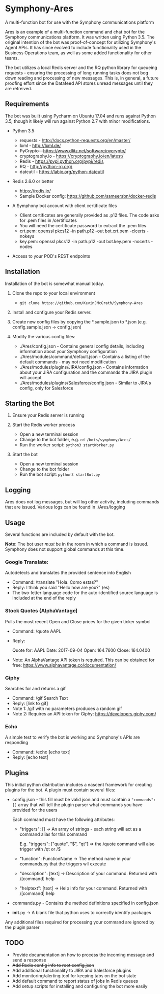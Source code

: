 # Symphony-Ares
A multi-function bot for use with the Symphony communications platform

Ares is an example of a multi-function command and chat bot for the Symphony communications platform. It was written using Python 3.5. The original intention of the bot was proof-of-concept for utilizing Symphony's Agent APIs. It has since evolved to include functionality used in the Business Operations team, as well as some added functionality for other teams. 

The bot utilizes a local Redis server and the RQ python library for queueing requests - ensuring the processing of long running tasks does not bog down reading and processing of new messages. This is, in general, a future proofing effort since the Datafeed API stores unread messages until they are retreived. 

## Requirements

The bot was built using Pycharm on Ubuntu 17.04 and runs against Python 3.5, though it likely will run against Python 2.7 with minor modifications. 

* Python 3.5 

    * requests - http://docs.python-requests.org/en/master/
    * lxml - http://lxml.de/
    * ~~PyCrypto - https://www.dlitz.net/software/pycrypto/~~
    * cryptography.io - https://cryptography.io/en/latest/
    * Redis - https://pypi.python.org/pypi/redis
    * RQ - http://python-rq.org/
    * dateutil - https://labix.org/python-dateutil

* Redis 2.6.0 or better

    * https://redis.io/
    * Sample Docker config: https://github.com/sameersbn/docker-redis

* A Symphony bot account with client certificate files

    * Client certificates are generally provided as .p12 files. The code asks for .pem files in /certificates
    * You will need the certificate password to extract the .pem files
    * crt.pem: openssl pkcs12 -in path.p12 -out bot.crt.pem -clcerts -nokeys
    * key.pem: openssl pkcs12 -in path.p12 -out bot.key.pem -nocerts -nodes

* Access to your POD's REST endpoints

## Installation

Installation of the bot is somewhat manual today. 

1. Clone the repo to your local environment 

    * `git clone https://github.com/KevinJMcGrath/Symphony-Ares`

2. Install and configure your Redis server. 
3. Create new config files by copying the *.sample.json to *.json (e.g. config.sample.json -> config.json)
4. Modify the various config files:

    * ./Ares/config.json - Contains general config details, including information about your Symphony configuration
    * ./Ares/modules/command/default.json - Contains a listing of the default commands - may not need modification
    * ./Ares/modules/plugins/JIRA/config.json - Contains information about your JIRA configuration and the commands the JIRA plugin will accept
    * ./Ares/modules/plugins/Salesforce/config.json - Similar to JIRA's config, only for Salesforce

## Starting the Bot

1. Ensure your Redis server is running
2. Start the Redis worker process

    * Open a new terminal session
    * Change to the bot folder, e.g. `cd /bots/symphony/Ares/`
    * Run the worker script: `python3 startWorker.py`

3. Start the bot

    * Open a new terminal session
    * Change to the bot folder
    * Run the bot script: `python3 startBot.py`

## Logging

Ares does not log messages, but will log other activity, including commands that are issued. Various logs can be found in ./Ares/logging

## Usage

Several functions are included by default with the bot. 

**Note**: The bot user _must_ be in the room in which a command is issued. Symphony does not support global commands at this time. 

### Google Translate:

Autodetects and translates the provided sentence into English

* Command: /translate "Hola. Como estas?"
* Reply: I think you said "Hello how are you?" (es)
* The two-letter language code for the auto-identified source language is included at the end of the reply

### Stock Quotes (AlphaVantage)

Pulls the most recent Open and Close prices for the given ticker symbol

* Command: /quote AAPL
* Reply: 

    Quote for: AAPL
    Date: 2017-09-04
    Open: 164.7600
    Close: 164.0400

* Note: An AlphaVantage API token is required. This can be obtained for free: https://www.alphavantage.co/documentation/

### Giphy

Searches for and returns a gif

* Command: /gif Search Text
* Reply: [link to gif]
* Note 1: /gif with no parameters produces a random gif
* Note 2: Requires an API token for Giphy: https://developers.giphy.com/

### Echo

A simple test to verify the bot is working and Symphony's APIs are responding

* Command: /echo [echo text]
* Reply: [echo text]

## Plugins

This initial python distribution includes a nascent framework for creating plugins for the bot. A plugin must contain several files:

* config.json - this fill must be valid json and must contain a `"commands": []` array that will tell the plugin parser what commands you have provided for the users

    Each command must have the following attributes:

    * "triggers": [] -> An array of strings - each string will act as a command alias for this command

        E.g. "triggers": ["quote", "$", "qt"] => the /quote command will also trigger with /qt or /$

    * "function": FunctionName -> The method name in your commands.py that the triggers wll execute
    * "description": [text] -> Description of your command. Returned with /[command] help
    * "helptext": [text] -> Help info for your command. Returned with /[command] help

* commands.py - Contains the method definitions specified in config.json
* __init__.py -> A blank file that python uses to correctly identify packages

Any additional files required for processing your command are ignored by the plugin parser



## TODO

* Provide documentation on how to process the incoming message and send a response
* ~~Add Redis config info to root config.json~~
* Add additional functionality to JIRA and Salesforce plugins
* Add monitoring/alerting tool for keeping tabs on the bot state
* Add default command to report status of jobs in Redis queues
* Add setup scripts for installing and configuring the bot more easily